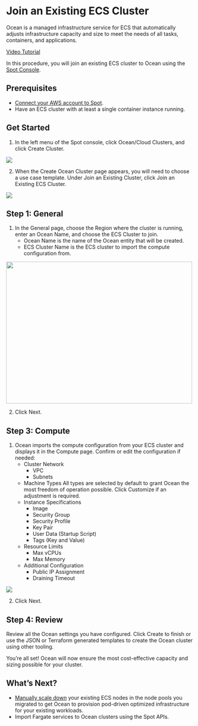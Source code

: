 # Join an Existing ECS Cluster

Ocean is a managed infrastructure service for ECS that automatically adjusts infrastructure capacity and size to meet the needs of all tasks, containers, and applications.

[Video Tutorial](https://youtu.be/FJMKCB0_vAA)

In this procedure, you will join an existing ECS cluster to Ocean using the [Spot Console](http://console.spotinst.com/).

## Prerequisites
* [Connect your AWS account to Spot](connect-your-cloud-provider/aws-account.md).
* Have an ECS cluster with at least a single container instance running.

## Get Started
1. In the left menu of the Spot console, click Ocean/Cloud Clusters, and click Create Cluster.

<img src="/ocean/_media/ecs-create-cluster.png" />

2. When the Create Ocean Cluster page appears, you will need to choose a use case template. Under Join an Existing Cluster, click Join an Existing ECS Cluster.

<img src="/ocean/_media/ecs-join.png" />

## Step 1: General

1. In the General page, choose the Region where the cluster is running, enter an Ocean Name, and choose the ECS Cluster to join.
   * Ocean Name is the name of the Ocean entity that will be created.
   * ECS Cluster Name is the ECS cluster to import the compute configuration from.

<img src="/ocean/_media/ecs-general.png" width="500" height="381" />

2. Click Next.

## Step 3: Compute

1. Ocean imports the compute configuration from your ECS cluster and displays it in the Compute page. Confirm or edit the configuration if needed:
   * Cluster Network
     * VPC
     * Subnets
   * Machine Types
     All types are selected by default to grant Ocean the most freedom of operation possible. Click Customize if an adjustment is required.
   * Instance Specifications
     * Image
     *  Security Group
     * Security Profile
     *  Key Pair
     *  User Data (Startup Script)
     *  Tags (Key and Value)
   * Resource Limits
     * Max vCPUs
     * Max Memory
   * Additional Configuration
     * Public IP Assignment
     * Draining Timeout

<img src="/ocean/_media/ecs-compute.png" />

2. Click Next.

## Step 4: Review

Review all the Ocean settings you have configured. Click Create to finish or use the JSON or Terraform generated templates to create the Ocean cluster using other tooling.

You’re all set! Ocean will now ensure the most cost-effective capacity and sizing possible for your cluster.

## What’s Next?

* [Manually scale down](https://docs.aws.amazon.com/cli/latest/reference/ecs/update-container-instances-state.html#update-container-instances-state) your existing ECS nodes in the node pools you migrated to get Ocean to provision pod-driven optimized infrastructure for your existing workloads.
* Import Fargate services to Ocean clusters using the Spot APIs.
